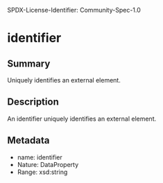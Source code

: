SPDX-License-Identifier: Community-Spec-1.0

# identifier

## Summary

Uniquely identifies an external element.

## Description

An identifier uniquely identifies an external element.

## Metadata

- name: identifier
- Nature: DataProperty
- Range: xsd:string
